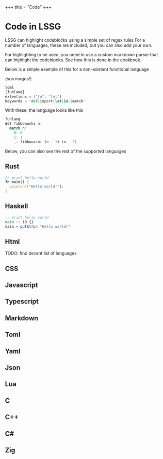 +++
title = "Code"
+++

# Code in LSSG
LSSG can highlight codeblocks using a simple set of regex rules
For a number of languages, these are included, but you can also add your own.

For highlighting to be used, you need to use a custom markdown parser that can highlight the codeblocks.
See how this is done in the cookbook.

Below is a simple example of this for a non-existent functional language

{sus mogus!}

```rust
toml
[funlang]
extentions = ["fn", "fnl"]
keywords = 'def|import|let|in||match'
```

With these, the language looks like this

```rust
funlang
def fibbonachi n:
  match n:
    0: 0
    1: 1
    _: fibbonachi (n - 1) (n - 2) 
```

Below, you can also see the rest of the supported languages

## Rust
```rust
// print hello world
fn main() {
  println!("Hello world!");
}
```

## Haskell
```haskell
-- print hello world
main :: IO {}
main = putStrLn "Hello world!"
```

## Html
TODO: find decent list of languages

## CSS

## Javascript

## Typescript

## Markdown

## Toml

## Yaml

## Json

## Lua

## C

## C++

## C#

## Zig

